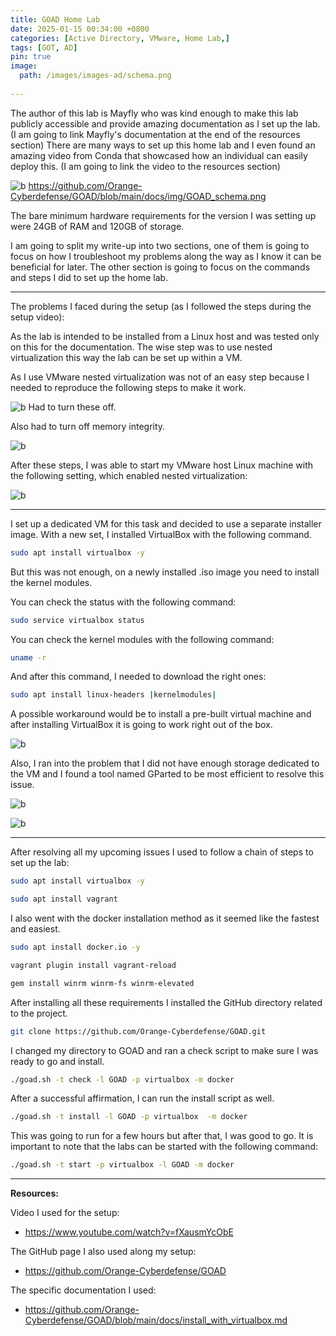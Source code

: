 ```yaml
---
title: GOAD Home Lab
date: 2025-01-15 00:34:00 +0800
categories: [Active Directory, VMware, Home Lab,]
tags: [GOT, AD]
pin: true
image:
  path: /images/images-ad/schema.png
  
---
```


The author of this lab is Mayfly who was kind enough to make this lab publicly accessible and provide amazing documentation as I set up the lab. (I am going to link Mayfly's documentation at the end of the resources section)
There are many ways to set up this home lab and I even found an amazing video from Conda that showcased how an individual can easily deploy this. (I am going to link the video to the resources section)

![b](/images/images-ad/schema.png)
https://github.com/Orange-Cyberdefense/GOAD/blob/main/docs/img/GOAD_schema.png


The bare minimum hardware requirements for the version I was setting up were 24GB of RAM and 120GB of storage.

I am going to split my write-up into two sections, one of them is going to focus on how I troubleshoot my problems along the way as I know it can be beneficial for later. The other section is going to focus on the commands and steps I did to set up the home lab.

---

The problems I faced during the setup (as I followed the steps during the setup video):


As the lab is intended to be installed from a Linux host and was tested only on this for the documentation. The wise step was to use nested virtualization this way the lab can be set up within a VM. 

As I use VMware nested virtualization was not of an easy step because I needed to reproduce the following steps to make it work.

![b](/images/images-ad/troubleshoot(1).png)
Had to turn these off.

Also had to turn off memory integrity. 

![b](/images/images-ad/troubleshoot(2).png)


After these steps, I was able to start my VMware host Linux machine with the following setting, which enabled nested virtualization:

![b](/images/images-ad/troubleshoot(3).png)

---

I set up a dedicated VM for this task and decided to use a separate installer image. With a new set, I installed VirtualBox with the following command.

```bash
sudo apt install virtualbox -y
```
But this was not enough, on a newly installed .iso image you need to install the kernel modules.

You can check the status with the following command:

```bash
sudo service virtualbox status
```

You can check the kernel modules with the following command:

```bash
uname -r
```

And after this command, I needed to download the right ones:

```bash
sudo apt install linux-headers |kernelmodules|
```

A possible workaround would be to install a pre-built virtual machine and after installing VirtualBox it is going to work right out of the box.

![b](/images/images-ad/troubleshoot(4).png)

Also, I ran into the problem that I did not have enough storage dedicated to the VM and I found a tool named GParted to be most efficient to resolve this issue.

![b](/images/images-ad/troubleshoot(6).png)

![b](/images/images-ad/troubleshoot(5).png)




---
After resolving all my upcoming issues I used to follow a chain of steps to set up the lab:

```bash
sudo apt install virtualbox -y
```

```bash
sudo apt install vagrant
```

I also went with the docker installation method as it seemed like the fastest and easiest.

```bash
sudo apt install docker.io -y
```

```bash
vagrant plugin install vagrant-reload
```

```bash
gem install winrm winrm-fs winrm-elevated
```

After installing all these requirements I installed the GitHub directory related to the project.

```bash
git clone https://github.com/Orange-Cyberdefense/GOAD.git
```

I changed my directory to GOAD and ran a check script to make sure I was ready to go and install.

```bash
./goad.sh -t check -l GOAD -p virtualbox -m docker
```

After a successful affirmation, I can run the install script as well.

```bash
./goad.sh -t install -l GOAD -p virtualbox  -m docker
```

This was going to run for a few hours but after that, I was good to go. It is important to note that the labs can be started with the following command:

```bash
./goad.sh -t start -p virtualbox -l GOAD -m docker
```



---
**Resources:**

Video I used for the setup:

- https://www.youtube.com/watch?v=fXausmYcObE

The GitHub page I also used along my setup:

- https://github.com/Orange-Cyberdefense/GOAD

The specific documentation I used:

- https://github.com/Orange-Cyberdefense/GOAD/blob/main/docs/install_with_virtualbox.md





